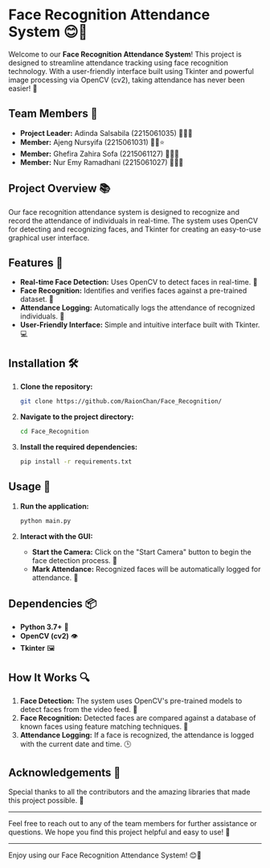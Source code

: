 # Face Recognition Attendance System 😊🎉

Welcome to our **Face Recognition Attendance System**! This project is designed to streamline attendance tracking using face recognition technology. With a user-friendly interface built using Tkinter and powerful image processing via OpenCV (cv2), taking attendance has never been easier! 🥳

## Team Members 👥

- **Project Leader:** Adinda Salsabila (2215061035) 🧑‍💼✨
- **Member:** Ajeng Nursyifa (2215061031) 👨‍💻⭐
- **Member:** Ghefira Zahira Sofa (2215061127) 👩‍💻🌟
- **Member:** Nur Emy Ramadhani (2215061027) 👨‍💼🎈

## Project Overview 📚

Our face recognition attendance system is designed to recognize and record the attendance of individuals in real-time. The system uses OpenCV for detecting and recognizing faces, and Tkinter for creating an easy-to-use graphical user interface.

## Features 🌟

- **Real-time Face Detection:** Uses OpenCV to detect faces in real-time. 📸
- **Face Recognition:** Identifies and verifies faces against a pre-trained dataset. 🧠
- **Attendance Logging:** Automatically logs the attendance of recognized individuals. 📝
- **User-Friendly Interface:** Simple and intuitive interface built with Tkinter. 💻

## Installation 🛠️

1. **Clone the repository:**
    ```sh
    git clone https://github.com/RaionChan/Face_Recognition/
    ```

2. **Navigate to the project directory:**
    ```sh
    cd Face_Recognition
    ```

3. **Install the required dependencies:**
    ```sh
    pip install -r requirements.txt
    ```

## Usage 🚀

1. **Run the application:**
    ```sh
    python main.py
    ```

2. **Interact with the GUI:**
   - **Start the Camera:** Click on the "Start Camera" button to begin the face detection process. 🎥
   - **Mark Attendance:** Recognized faces will be automatically logged for attendance. 📅

## Dependencies 📦

- **Python 3.7+** 🐍
- **OpenCV (cv2)** 👁️
- **Tkinter** 🖼️

## How It Works 🔍

1. **Face Detection:** The system uses OpenCV's pre-trained models to detect faces from the video feed. 👀
2. **Face Recognition:** Detected faces are compared against a database of known faces using feature matching techniques. 🔐
3. **Attendance Logging:** If a face is recognized, the attendance is logged with the current date and time. 🕒

## Acknowledgements 🙏

Special thanks to all the contributors and the amazing libraries that made this project possible. 🌟

---

Feel free to reach out to any of the team members for further assistance or questions. We hope you find this project helpful and easy to use! 🤗

---

Enjoy using our Face Recognition Attendance System! 😊🎉
